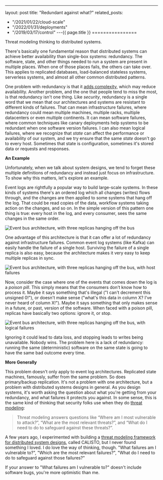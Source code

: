 ---
layout: post
title: "Redundant against what?"
related_posts:
  - "/2021/01/22/cloud-scale"
  - "/2022/01/31/deployments"
  - "/2019/03/17/control"
---{{ page.title }}
================

<p class="meta">Threat modeling thinking to distributed systems.</p>

There's basically one fundamental reason that distributed systems can achieve better availability than single-box systems: redundancy. The software, state, and other things needed to run a system are present in multiple places. When one of those places fails, the others can take over. This applies to replicated databases, load-balanced stateless systems, serverless systems, and almost all other common distributed patterns.

One problem with redundancy is that it [adds complexity](https://brooker.co.za/blog/2019/06/20/redundancy.html), which may reduce availability. Another problem, and the one that people tend to miss the most, is that redundancy isn't one thing. Like *security*, redundancy is a single word that we mean that our architectures and systems are resistant to different kinds of failures. That can mean infrastructure failures, where redundancy could mean multiple machines, multiple racks, multiple datacenters or even multiple continents. It can mean software failures, where common techniques like canary deployments help systems to be redundant when one software version failures. I can also mean logical failures, where we recognize that *state* can affect the performance or availability of our system, and we try ensure that the same *state* doesn't go to every host. Sometimes that state is configuration, sometimes it's stored data or requests and responses.

**An Example**

Unfortunately, when we talk about system designs, we tend to forget these multiple definitions of redundancy and instead just focus on infrastructure. To show why this matters, let's explore an example.

Event logs are rightfully a popular way to build large-scale systems. In these kinds of systems there's an ordered log which all changes (writes) flows through, and the changes are then applied to some systems that hang off the log. That could be read copies of the data, workflow systems taking action on the changes, and so on. In the simple version of this pattern one thing is true: every host in the log, and every consumer, sees the same changes in the same order.

![Event bus architecture, with three replicas hanging off the bus](https://mbrooker-blog-images.s3.amazonaws.com/bus_arch_0.jpg)

One advantage of this architecture is that it can offer a lot of redundancy against infrastructure failures. Common event log systems (like Kafka) can easily handle the failure of a single host. Surviving the failure of a single replica is also easy, because the architecture makes it very easy to keep multiple replicas in sync.

![Event bus architecture, with three replicas hanging off the bus, with host failures](https://mbrooker-blog-images.s3.amazonaws.com/bus_arch_1.jpg)

Now, consider the case where one of the events that comes down the log is a *poison pill*. This simply means that the consumers don't know how to process it. Maybe it says something that's illegal ("I can't decrement this unsigned 0!"), or doesn't make sense ("what's this data in column X? I've never heard of column X!"). Maybe it says something that only makes sense in a future, or past, version of the software. When faced with a poison pill, replicas have basically two options: ignore it, or stop.

![Event bus architecture, with three replicas hanging off the bus, with logical failures](https://mbrooker-blog-images.s3.amazonaws.com/bus_arch_2.jpg)

Ignoring it could lead to data loss, and stopping leads to writes being unavailable. Nobody wins. The problem here is a lack of redundancy: running the same (deterministic) software on the same state is going to have the same bad outcome every time.

**More Generally**

This problem doesn't only apply to event log architectures. Replicated state machines, famously, suffer from the same problem. So does primary/backup replication. It's not a problem with one architecture, but a problem with distributed systems designs in general. As you design systems, it's worth asking the question about what you're getting from your redundancy, and what failures it protects you against. In some sense, this is the same kind of thinking that security folks use when they do [threat modeling](https://en.wikipedia.org/wiki/Threat_model):

> Threat modeling answers questions like “Where am I most vulnerable to attack?”, “What are the most relevant threats?”, and “What do I need to do to safeguard against these threats?”.

A few years ago, I experimented with building a [threat modeling framework for distributed system designs](https://brooker.co.za/blog/2015/06/20/calisto.html), called CALISTO, but I never found something I loved. I do love the way of thinking, though. "What failures am I vulnerable to?", "Which are the most relevant failures?", "What do I need to do to safeguard against those failures?"

If your answer to "What failures am I vulnerable to?" doesn't include software bugs, you're more optimistic than me.